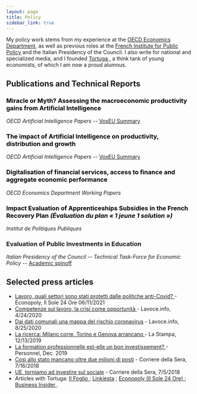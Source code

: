 ```yaml
---
layout: page
title: Policy
sidebar_link: true
---
```


<p class="message">
My policy work stems from my experience at the <a href="https://www.oecd.org/en/about/directorates/economics-department.html">OECD Economics Department</a>, as well as previous roles at the <a href="https://www.ipp.eu/">French Institute for Public Policy</a> and the Italian Presidency of the Council. I also write for national and specialized media, and I founded <a href="https://www.tortuga-econ.it/">Tortuga </a>, a think tank of young economists, of which I am now a proud alumnus.
</p>

<h2>Publications and Technical Reports</h2>
<h3><a href="https://www.oecd.org/en/publications/miracle-or-myth-assessing-the-macroeconomic-productivity-gains-from-artificial-intelligence_b524a072-en.html" style="color: black; text-decoration: none;">Miracle or Myth? Assessing the macroeconomic productivity gains from Artificial Intelligence</a> </h3>
<em>OECD Artificial Intelligence Papers</em> --  <a href="https://cepr.org/voxeu/columns/miracle-or-myth-assessing-macroeconomic-productivity-gains-artificial-intelligence">VoxEU Summary</a>

<h3><a href="https://www.oecd.org/en/publications/the-impact-of-artificial-intelligence-on-productivity-distribution-and-growth_8d900037-en.html" style="color: black; text-decoration: none;">The impact of Artificial Intelligence on productivity, distribution and growth</a> </h3>
<em>OECD Artificial Intelligence Papers</em> --  <a href="https://cepr.org/voxeu/columns/should-ai-stay-or-should-ai-go-promises-and-perils-ai-productivity-and-growth">VoxEU Summary</a>

<h3><a href="https://www.oecd.org/en/publications/digitalisation-of-financial-services-access-to-finance-and-aggregate-economic-performance_10c7e583-en.html" style="color: black; text-decoration: none;">Digitalisation of financial services, access to finance and aggregate economic performance </a> </h3>
<em>OECD Economics Department Working Papers</em> 

<h3><a href="https://www.ipp.eu/wp-content/uploads/2024/01/1_jeune_1_solution_apprentissage-1.pdf" style="color: black; text-decoration: none;">Impact Evaluation of Apprenticeships Subsidies in the French Recovery Plan <em>(Évaluation du plan « 1 jeune 1 solution ») </em></a> </h3>
<em>Institut de Politiques Publiques</em> 

<h3>Evaluation of Public Investments in Education </h3>
<em>Italian Presidency of the Council -- Technical Task-Force for Economic Policy</em>  --  <a href="https://www.aiel.it/Submissions/Get_Abstract?submission_id=2496">Academic spinoff</a>


<h2>Selected press articles</h2> 
<ul>
  <li><a href="https://www.econopoly.ilsole24ore.com/2021/06/11/lavoro-covid-cig-licenziamenti/"> Lavoro, quali settori sono stati protetti dalle politiche anti-Covid? </a> - Econopoly, Il Sole 24 Ore 06/11/2021</li>
  <li><a href="https://www.lavoce.info/archives/65919/ripartire-dalle-competenze//"> Competenze sul lavoro, la crisi come opportunit&agrave;   </a> - Lavoce.info, 4/24/2020 </li>
  <li><a href="https://www.lavoce.info/archives/69032/dai-dati-comunali-una-mappa-del-rischio-coronavirus/"> Dai dati comunali una mappa del rischio coronavirus</a> - Lavoce.info, 8/25/2020</li>
  <li><a href="https://www.lastampa.it/topnews/edizioni-locali/torino/2019/12/13/news/la-ricerca-milano-corre-torino-e-genova-arrancano-in-piemonte-vissuta-una-grande-depressione-1.38205031">La ricerca: Milano corre, Torino e Genova arrancano </a> - La Stampa, 12/13/2019</li>
  <li><a href="https://drive.google.com/file/d/1W6CuDFCqyBUf2UqdAk4VEe1-0jhqL9Vv/view?usp=sharing"> La formation professionnelle est-elle un bon investissement? </a> - Personnel,  Dec. 2019 </li>
  <li><a href="https://drive.google.com/file/d/1ki5k671K4E7RMOkiSP8vw8DOlmzvnSbW/view?usp=sharing">Cos&igrave; allo stato mancano oltre due milioni di posti</a> - Corriere della Sera, 7/16/2018 </li>  <li><a href="https://drive.google.com/file/d/1i5SZTg5XtGMb34rLU_W9skP3AkoLHHJM/view?usp=sharing">UE, torniamo ad investire sul sociale</a> - Corriere della Sera, 7/5/2018 </li>
  <li> Articles with Tortuga: <a href="https://www.ilfoglio.it/author/Tortuga"> Il Foglio </a> ; <a href="https://www.linkiesta.it/author/tortuga/"> Linkiesta</a> ; <a href="https://www.econopoly.ilsole24ore.com/author/teamtortuga/"> Econopoly (Il Sole 24 Ore) </a> ; <a href="https://it.businessinsider.com/?s=Tortuga">Business Insider </a> . </li> 
</ul>

